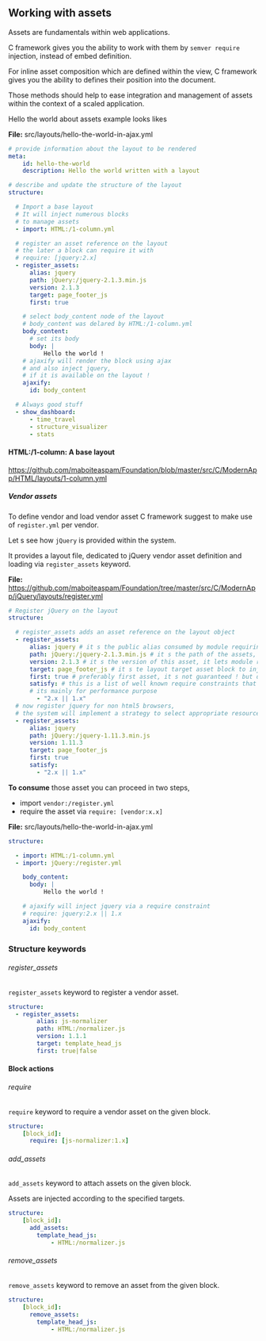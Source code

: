 ## Working with assets

Assets are fundamentals within web applications.

C framework gives you the ability
to work with them by `semver require` injection,
instead of embed definition.

For inline asset composition which are defined within the view,
C framework gives you the ability
to defines their position into the document.

Those methods should help to ease integration and management
of assets within the context of a scaled application.

Hello the world about assets example looks likes

__File:__ src/layouts/hello-the-world-in-ajax.yml

```yml
# provide information about the layout to be rendered
meta:
    id: hello-the-world
    description: Hello the world written with a layout

# describe and update the structure of the layout
structure:

  # Import a base layout
  # It will inject numerous blocks
  # to manage assets
  - import: HTML:/1-column.yml

  # register an asset reference on the layout
  # the later a block can require it with
  # require: [jquery:2.x]
  - register_assets:
      alias: jquery
      path: jQuery:/jquery-2.1.3.min.js
      version: 2.1.3
      target: page_footer_js
      first: true

    # select body_content node of the layout
    # body_content was delared by HTML:/1-column.yml
    body_content:
      # set its body
      body: |
          Hello the world !
    # ajaxify will render the block using ajax
    # and also inject jquery,
    # if it is available on the layout !
    ajaxify:
      id: body_content

  # Always good stuff
  - show_dashboard:
      - time_travel
      - structure_visualizer
      - stats
```

#### HTML:/1-column: A base layout

https://github.com/maboiteaspam/Foundation/blob/master/src/C/ModernApp/HTML/layouts/1-column.yml

##### Vendor assets

To define vendor and load vendor asset
C framework suggest to make use of `register.yml`
per vendor.

Let s see how `jQuery` is provided within the system.

It provides a layout file, dedicated to jQuery vendor asset
definition and loading via `register_assets` keyword.

__File:__ https://github.com/maboiteaspam/Foundation/tree/master/src/C/ModernApp/jQuery/layouts/register.yml

```yml
# Register jQuery on the layout
structure:

  # register_assets adds an asset reference on the layout object
  - register_assets:
      alias: jquery # it s the public alias consumed by module requiring this asset
      path: jQuery:/jquery-2.1.3.min.js # it s the path of the assets, can be array
      version: 2.1.3 # it s the version of this asset, it lets module require their own version
      target: page_footer_js # it s te layout target asset block to inject the asset into
      first: true # preferably first asset, it s not guaranteed ! but does the job so far.
      satisfy: # this is a list of well known require constraints that this asset can satisfy
      # its mainly for performance purpose
        - "2.x || 1.x"
  # now register jquery for non html5 browsers,
  # the system will implement a strategy to select appropriate resource.
  - register_assets:
      alias: jquery
      path: jQuery:/jquery-1.11.3.min.js
      version: 1.11.3
      target: page_footer_js
      first: true
      satisfy:
        - "2.x || 1.x"
```

__To consume__ those asset you can proceed in two steps,
- import `vendor:/register.yml`
- require the asset via `require: [vendor:x.x]`

__File:__ src/layouts/hello-the-world-in-ajax.yml

```yml
structure:

  - import: HTML:/1-column.yml
  - import: jQuery:/register.yml

    body_content:
      body: |
          Hello the world !

    # ajaxify will inject jquery via a require constraint
    # require: jquery:2.x || 1.x
    ajaxify:
      id: body_content

```

### Structure keywords

###### register_assets

`register_assets` keyword to register a vendor asset.

```yml
structure:
  - register_assets:
        alias: js-normalizer
        path: HTML:/normalizer.js
        version: 1.1.1
        target: template_head_js
        first: true|false
```

#### Block actions

###### require

`require` keyword to require a vendor asset on the given block.

```yml
structure:
    [block_id]:
      require: [js-normalizer:1.x]
```

###### add_assets

`add_assets` keyword to attach assets on the given block.

Assets are injected according to the specified targets.

```yml
structure:
    [block_id]:
      add_assets:
        template_head_js:
            - HTML:/normalizer.js
```

###### remove_assets
`remove_assets` keyword to remove an asset from the given block.

```yml
structure:
    [block_id]:
      remove_assets:
        template_head_js:
            - HTML:/normalizer.js
```